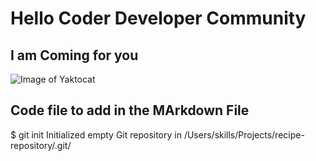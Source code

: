 # Hello Coder Developer Community 
## I am Coming for you 

![Image of Yaktocat](https://octodex.github.com/images/yaktocat.png)


## Code file to add in the MArkdown File 
$ git init
Initialized empty Git repository in /Users/skills/Projects/recipe-repository/.git/
